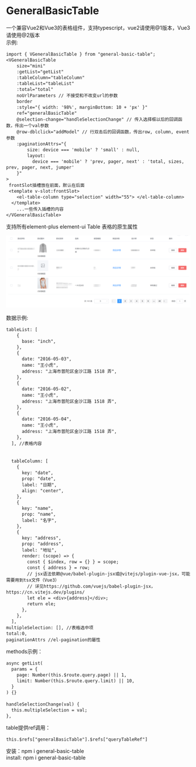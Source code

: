 # GeneralBasicTable

一个兼容Vue2和Vue3的表格组件，支持typescript，vue2请使用@1版本，Vue3请使用@2版本 <br/>
示例:

    import { VGeneralBasicTable } from "general-basic-table";
    <VGeneralBasicTable
        size="mini"
        :getList="getList"
        :tableColumn="tableColumn"
        :tableList="tableList"
        :total="total"
        noUrlParameters // 不接受和不改变url的参数
        border
        :style="{ width: '98%', marginBottom: 10 + 'px' }"
        ref="generalBasicTable"
        @selection-change="handleSelectionChange" // 传入选择框以后的回调函数，传出一个val参数
        @row-dblclick="addModel" // 行双击后的回调函数，传出row, column, event参数
        :paginationAttrs="{
            size: device === 'mobile' ? 'small' : null,
            layout:
              device === 'mobile' ? 'prev, pager, next' : 'total, sizes, prev, pager, next, jumper'
        }"
    >
     frontSlot插槽放在前面，默认在后面
     <template v-slot:frontSlot>
        <el-table-column type="selection" width="55"> </el-table-column>
      </template>
        ...一些传入插槽的内容
    </VGeneralBasicTable>

支持所有element-plus element-ui Table 表格的原生属性

![image](https://raw.githubusercontent.com/Alan1034/PicturesServer/main/PicGo_imgs/202108231121814.png?token=AICSKHTT6CTUIOLWOWTTICTBEMNFK)

数据示例:

    tableList: [
        {
          base: "inch",
        },
        {
          date: "2016-05-03",
          name: "王小虎",
          address: "上海市普陀区金沙江路 1518 弄",
        },
        {
          date: "2016-05-02",
          name: "王小虎",
          address: "上海市普陀区金沙江路 1518 弄",
        },
        {
          date: "2016-05-04",
          name: "王小虎",
          address: "上海市普陀区金沙江路 1518 弄",
        },
      ], //表格内容


      tableColumn: [
        {
          key: "date",
          prop: "date",
          label: "日期",
          align: "center",
        },
        {
          key: "name",
          prop: "name",
          label: "名字",
        },
        {
          key: "address",
          prop: "address",
          label: "地址",
          render: (scope) => {
            const { $index, row = {} } = scope;
            const { address } = row;
            // jsx语法依赖@vue/babel-plugin-jsx或@vitejs/plugin-vue-jsx，可能需要用到tsx文件（Vue3）
            // 详见https://github.com/vuejs/babel-plugin-jsx，https://cn.vitejs.dev/plugins/
            let ele = <div>{address}</div>;
            return ele;
          },
        },
      ],
    multipleSelection: [], //表格选中项
    total:0,
    paginationAttrs //el-pagination的屬性

methods示例：

    async getList(
      params = {
        page: Number(this.$route.query.page) || 1,
        limit: Number(this.$route.query.limit) || 10,
      }
    ) {}
    
    handleSelectionChange(val) {
      this.multipleSelection = val;
    },

table提供ref调用：

    this.$refs["generalBasicTable"].$refs["queryTableRef"]    

安装：npm i general-basic-table<br/>
install: npm i general-basic-table

